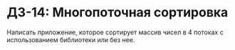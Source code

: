 ДЗ-14: Многопоточная сортировка
===

Написать приложение, которое сортирует массив чисел
в 4 потоках с использованием библиотеки или без нее.
